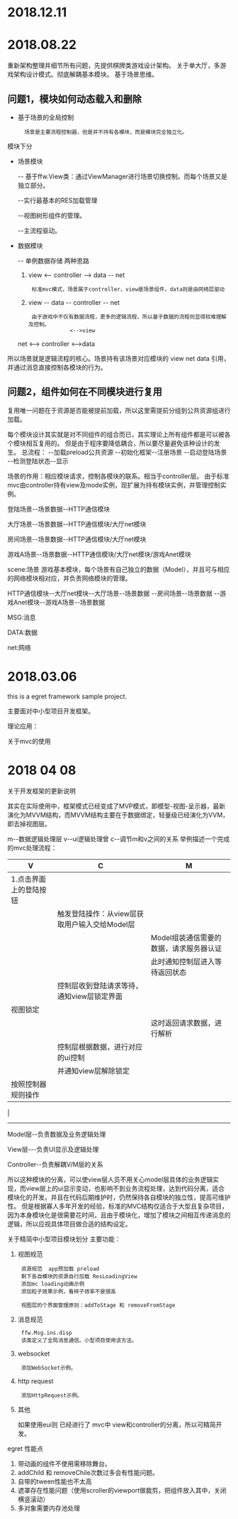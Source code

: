 # 2018.12.11

# 2018.08.22
重新架构整理并细节所有问题，先提供棋牌类游戏设计架构。
关于单大厅，多游戏架构设计模式。彻底解耦基本模块。
    基于场景思维。

## 问题1，模块如何动态载入和删除
* 基于场景的全局控制

        场景是主要流程控制器，但是并不持有各模块，而是模块完全独立化。

模块下分

* 场景模块 

    -- 基于ffw.View类：通过ViewManager进行场景切换控制。而每个场景又是独立部分。

    --实行最基本的RES加载管理

    --视图树形组件的管理。

    --主流程驱动。
* 数据模块 

    -- 单例数据存储 
    两种思路 
    1. view <-- controller --> data -- net

            标准mvc模式，场景属于controller，view是场景组件，data则是由网络层驱动
    2. view -- data -- controller -- net

            由于游戏中不仅有数据流程，更多的逻辑流程，所以基于数据的流程则显得较难理解及控制。
                        <-->view
    net <--> controller  <-->data

所以场景就是逻辑流程的核心。场景持有该场景对应模块的 view net data 引用，并通过消息直接控制各模块的行为。
## 问题2，组件如何在不同模块进行复用
复用唯一问题在于资源是否能被提前加载，所以这里需提前分组到公共资源组进行加载。

每个模块设计其实就是对不同组件的组合而已，其实理论上所有组件都是可以被各个模块相互复用的。
但是由于程序要降低耦合，所以要尽量避免该种设计的发生。
总流程：
    --加载preload公共资源
    --初始化框架--注册场景
    --启动登陆场景
        --检测登陆状态--显示


场景的作用：相应模块请求，控制各模块的联系。相当于controller层。
由于标准mvc由controller持有view及mode实例，现扩展为持有模块实例，并管理控制实例。

登陆场景--场景数据--HTTP通信模块

大厅场景--场景数据--HTTP通信模块/大厅net模块

房间场景--场景数据--HTTP通信模块/大厅net模块

游戏A场景--场景数据--HTTP通信模块/大厅net模块/游戏Anet模块

scene:场景
游戏基本模块，每个场景有自己独立的数据（Model），并且可与相应的网络模块相对应，并负责网络模块的管理。

HTTP通信模块--大厅net模块--大厅场景--场景数据
                        --房间场景--场景数据
                        --游戏Anet模块--游戏A场景--场景数据

MSG:消息

DATA:数据

net:网络


# 2018.03.06
this is a egret framework sample project.

主要面对中小型项目开发框架。

理论应用：

关于mvc的使用

# 2018 04 08
关于开发框架的更新说明

其实在实际使用中，框架模式已经变成了MVP模式，即模型-视图-呈示器，最新演化为MVVM结构，而MVVM结构主要在于数据绑定，轻量级已经演化为VVM，即去掉视图层。

m--数据逻辑处理层
v--ui逻辑处理曾
c--调节m和v之间的关系
举例描述一个完成的mvc处理流程：

|V|C|M|
-|-|-
|1.点击界面上的登陆按钮||
||触发登陆操作：从view层获取用户输入交给Model层
|||Model组装通信需要的数据，请求服务器认证
|||此时通知控制层进入等待返回状态
||控制层收到登陆请求等待，通知view层锁定界面
|视图锁定
|||这时返回请求数据，进行解析
||控制层根据数据，进行对应的ui控制
||并通知view层解除锁定
|按照控制器规则操作
|

---
Model层--负责数据及业务逻辑处理

View层---负责UI显示及逻辑处理

Controller--负责解耦V/M层的关系

所以这种模块的分离，可以使view层人员不用关心model层具体的业务逻辑实现，而view层上的ui显示变动，也影响不到业务流程处理，达到代码分离，适合模块化的开发。并且在代码后期维护时，仍然保持各自模块的独立性，提高可维护性。
但是根据寡人多年开发的经验，标准的MVC结构仅适合于大型且复杂项目，因为本身模块化是很需要花时间，且由于模块化，增加了模块之间相互传递消息的逻辑，所以应视具体项目做合适的结构设定。


关于精简中小型项目模块划分
主要功能：

1. 视图规范

        资源规范  app预加载 preload
        剩下各自模块的资源自行加载 ResLoadingView
        添加mc loading动画示例
        添加粒子效果示例，看样子效率不是很高

        视图层的个界面管理原则：addToStage 和 removeFromStage
    

2. 消息规范

        ffw.Msg.ins.disp
        该类定义了全局消息通信。小型项目使用该方法。

3. websocket

        添加WebSocket示例。

4. http request

        添加HttpRequest示例。
    
5. 其他

    如果使用eui则 已经进行了 mvc中 view和controller的分离，所以可精简开发。

egret 性能点

1. 带动画的组件不使用需移除舞台。
2. addChild 和 removeChile次数过多会有性能问题。
3. 自带的tween性能也不太高
4. 遮罩存在性能问题（使用scroller的viewport做裁剪，把组件放入其中，关闭横竖滚动）
5. 多对象需要内存池处理
